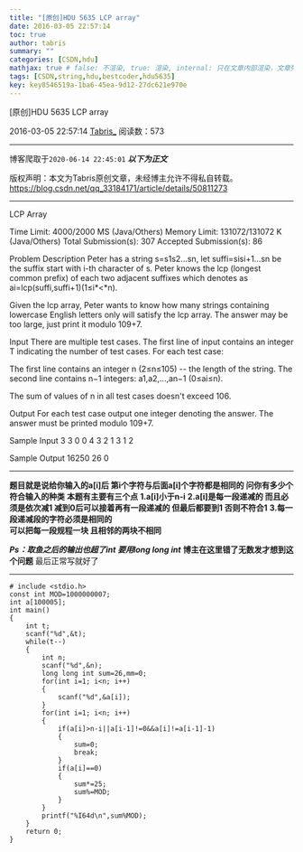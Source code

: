 ```yaml
---
title: "[原创]HDU 5635 LCP array"
date: 2016-03-05 22:57:14
toc: true
author: tabris
summary: ""
categories: [CSDN,hdu]
mathjax: true # false: 不渲染, true: 渲染, internal: 只在文章内部渲染，文章列表中不渲染
tags: [CSDN,string,hdu,bestcoder,hdu5635]
key: key8546519a-1ba6-45ea-9d12-27dc621e970e
---
```


[原创]HDU 5635 LCP array

2016-03-05 22:57:14  [Tabris_](https://me.csdn.net/qq_33184171) 阅读数：573

---

博客爬取于`2020-06-14 22:45:01`
***以下为正文***

版权声明：本文为Tabris原创文章，未经博主允许不得私自转载。
https://blog.csdn.net/qq_33184171/article/details/50811273

<!-- more -->

---



LCP Array

Time Limit: 4000/2000 MS (Java/Others)    Memory Limit: 131072/131072 K (Java/Others)
Total Submission(s): 307    Accepted Submission(s): 86


Problem Description
Peter has a string s=s1s2...sn, let suffi=sisi+1...sn be the suffix start with i-th character of s. Peter knows the lcp (longest common prefix) of each two adjacent suffixes which denotes as ai=lcp(suffi,suffi+1)(1≤i*<*n).

Given the lcp array, Peter wants to know how many strings containing lowercase English letters only will satisfy the lcp array. The answer may be too large, just print it modulo 109+7.
 

Input
There are multiple test cases. The first line of input contains an integer T indicating the number of test cases. For each test case:

The first line contains an integer n (2≤n≤105) -- the length of the string. The second line contains n−1 integers: a1,a2,...,an−1 (0≤ai≤n).

The sum of values of n in all test cases doesn't exceed 106.
 

Output
For each test case output one integer denoting the answer. The answer must be printed modulo 109+7.
 

Sample Input
3
3
0 0
4
3 2 1
3
1 2
 

Sample Output
16250
26
0
 


--------


**题目就是说给你输入的a[i]后 第i个字符与后面a[i]个字符都是相同的  问你有多少个符合输入的种类**
**本题有主要有三个点**
**1.a[i]小于n-i**
**2.a[i]是每一段递减的 而且必须是依次减1 减到0后可以接着再有一段递减的 但最后都要到1 否则不符合1** 
**3.每一段递减段的字符必须是相同的**   
**可以把每一段规程一块  且相邻的两块不相同**


***Ps：取鱼之后的输出也超了int  要用long long int***
**博主在这里错了无数发才想到这个问题**
最后正常写就好了

---------
```
# include <stdio.h>
const int MOD=1000000007;
int a[100005];
int main()
{
    int t;
    scanf("%d",&t);
    while(t--)
    {
        int n;
        scanf("%d",&n);
        long long int sum=26,mm=0;
        for(int i=1; i<n; i++)
        {
            scanf("%d",&a[i]);
        }
        for(int i=1; i<n; i++)
        {
            if(a[i]>n-i||a[i-1]!=0&&a[i]!=a[i-1]-1)
            {
                sum=0;
                break;
            }
            if(a[i]==0)
            {
                sum*=25;
                sum%=MOD;
            }
        }
        printf("%I64d\n",sum%MOD);
    }
    return 0;
}

```
